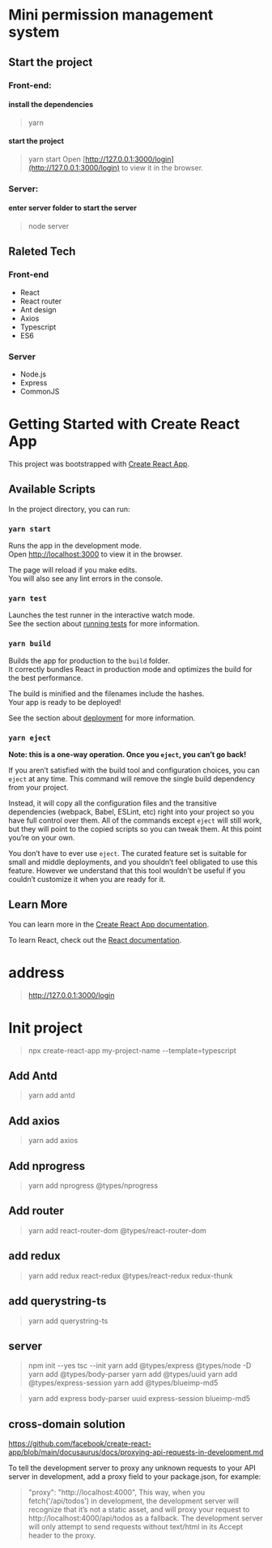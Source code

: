 # Mini permission management system
## Start the project
### Front-end:
#### install the dependencies
> yarn
#### start the project 
> yarn start
Open [http://127.0.0.1:3000/login](http://127.0.0.1:3000/login) to view it in the browser.


### Server:
#### enter server folder to start the server
> node server

## Raleted Tech
### Front-end
* React 
* React router
* Ant design
* Axios
* Typescript
* ES6

### Server
* Node.js
* Express
* CommonJS




# Getting Started with Create React App

This project was bootstrapped with [Create React App](https://github.com/facebook/create-react-app).

## Available Scripts

In the project directory, you can run:

### `yarn start`

Runs the app in the development mode.\
Open [http://localhost:3000](http://localhost:3000) to view it in the browser.

The page will reload if you make edits.\
You will also see any lint errors in the console.

### `yarn test`

Launches the test runner in the interactive watch mode.\
See the section about [running tests](https://facebook.github.io/create-react-app/docs/running-tests) for more information.

### `yarn build`

Builds the app for production to the `build` folder.\
It correctly bundles React in production mode and optimizes the build for the best performance.

The build is minified and the filenames include the hashes.\
Your app is ready to be deployed!

See the section about [deployment](https://facebook.github.io/create-react-app/docs/deployment) for more information.

### `yarn eject`

**Note: this is a one-way operation. Once you `eject`, you can’t go back!**

If you aren’t satisfied with the build tool and configuration choices, you can `eject` at any time. This command will remove the single build dependency from your project.

Instead, it will copy all the configuration files and the transitive dependencies (webpack, Babel, ESLint, etc) right into your project so you have full control over them. All of the commands except `eject` will still work, but they will point to the copied scripts so you can tweak them. At this point you’re on your own.

You don’t have to ever use `eject`. The curated feature set is suitable for small and middle deployments, and you shouldn’t feel obligated to use this feature. However we understand that this tool wouldn’t be useful if you couldn’t customize it when you are ready for it.

## Learn More

You can learn more in the [Create React App documentation](https://facebook.github.io/create-react-app/docs/getting-started).

To learn React, check out the [React documentation](https://reactjs.org/).

# address
> http://127.0.0.1:3000/login

# Init project
> npx create-react-app my-project-name --template=typescript

## Add Antd
> yarn add antd

## Add axios
> yarn add axios

## Add nprogress
> yarn add nprogress @types/nprogress

## Add router
> yarn add react-router-dom @types/react-router-dom

## add redux
> yarn add redux react-redux @types/react-redux redux-thunk

## add querystring-ts
> yarn add querystring-ts

## server
> npm init --yes
> tsc --init
> yarn add @types/express @types/node  -D
> yarn add @types/body-parser
> yarn add @types/uuid
> yarn add @types/express-session
> yarn add @types/blueimp-md5

> yarn add express body-parser uuid express-session blueimp-md5

## cross-domain solution
https://github.com/facebook/create-react-app/blob/main/docusaurus/docs/proxying-api-requests-in-development.md

To tell the development server to proxy any unknown requests to your API server in development, add a proxy field to your package.json, for example:
>  "proxy": "http://localhost:4000",
This way, when you fetch('/api/todos') in development, the development server will recognize that it’s not a static asset, and will proxy your request to http://localhost:4000/api/todos as a fallback. The development server will only attempt to send requests without text/html in its Accept header to the proxy.


